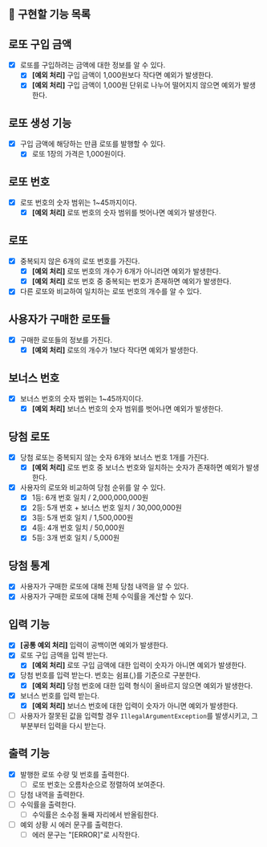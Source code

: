 ## 🚀 구현할 기능 목록

## 로또 구입 금액
- [x] 로또를 구입하려는 금액에 대한 정보를 알 수 있다.
  - [x] **[예외 처리]** 구입 금액이 1,000원보다 작다면 예외가 발생한다.
  - [x] **[예외 처리]** 구입 금액이 1,000원 단위로 나누어 떨어지지 않으면 예외가 발생한다.

## 로또 생성 기능
- [x] 구입 금액에 해당하는 만큼 로또를 발행할 수 있다.
  - [x] 로또 1장의 가격은 1,000원이다.

## 로또 번호
- [x] 로또 번호의 숫자 범위는 1~45까지이다.
  - [x] **[예외 처리]** 로또 번호의 숫자 범위를 벗어나면 예외가 발생한다.

## 로또
- [x] 중복되지 않은 6개의 로또 번호를 가진다.
  - [x] **[예외 처리]** 로또 번호의 개수가 6개가 아니라면 예외가 발생한다.
  - [x] **[예외 처리]** 로또 번호 중 중복되는 번호가 존재하면 예외가 발생한다.
- [x] 다른 로또와 비교하여 일치하는 로또 번호의 개수를 알 수 있다.

## 사용자가 구매한 로또들
- [x] 구매한 로또들의 정보를 가진다.
  - [x] **[예외 처리]** 로또의 개수가 1보다 작다면 예외가 발생한다.

## 보너스 번호
- [x] 보너스 번호의 숫자 범위는 1~45까지이다.
  - [x] **[예외 처리]** 보너스 번호의 숫자 범위를 벗어나면 예외가 발생한다.

## 당첨 로또
- [x] 당첨 로또는 중복되지 않는 숫자 6개와 보너스 번호 1개를 가진다.
  - [x] **[예외 처리]** 로또 번호 중 보너스 번호와 일치하는 숫자가 존재하면 예외가 발생한다.
- [x] 사용자의 로또와 비교하여 당첨 순위를 알 수 있다.
  - [x] 1등: 6개 번호 일치 / 2,000,000,000원
  - [x] 2등: 5개 번호 + 보너스 번호 일치 / 30,000,000원
  - [x] 3등: 5개 번호 일치 / 1,500,000원
  - [x] 4등: 4개 번호 일치 / 50,000원
  - [x] 5등: 3개 번호 일치 / 5,000원

## 당첨 통계
- [x] 사용자가 구매한 로또에 대해 전체 당첨 내역을 알 수 있다.
- [x] 사용자가 구매한 로또에 대해 전체 수익률을 계산할 수 있다.

## 입력 기능
- [x] **[공통 예외 처리]** 입력이 공백이면 예외가 발생한다.
- [x] 로또 구입 금액을 입력 받는다.
  - [x] **[예외 처리]** 로또 구입 금액에 대한 입력이 숫자가 아니면 예외가 발생한다.
- [x] 당첨 번호를 입력 받는다. 번호는 쉼표(,)를 기준으로 구분한다.
  - [x] **[예외 처리]** 당첨 번호에 대한 입력 형식이 올바르지 않으면 예외가 발생한다.
- [x] 보너스 번호를 입력 받는다.
  - [x] **[예외 처리]** 보너스 번호에 대한 입력이 숫자가 아니면 예외가 발생한다.
- [ ] 사용자가 잘못된 값을 입력할 경우 `IllegalArgumentException`를 발생시키고, 그 부분부터 입력을 다시 받는다.

## 출력 기능
- [x] 발행한 로또 수량 및 번호를 출력한다.
  - [ ] 로또 번호는 오름차순으로 정렬하여 보여준다.
- [ ] 당첨 내역을 출력한다.
- [ ] 수익률을 출력한다.
  - [ ] 수익률은 소수점 둘째 자리에서 반올림한다.
- [ ] 예외 상황 시 에러 문구를 출력한다.
  - [ ] 에러 문구는 "[ERROR]"로 시작한다.
